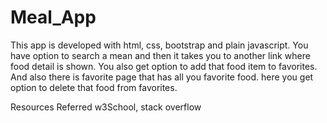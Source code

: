 # Meal_App

This app is developed with html, css, bootstrap and plain javascript. You have option to search a mean and then it takes you to another link 
where food detail is shown. You also get option to add that food item to favorites. And also there is favorite page that has all you favorite
food. here you get option to delete that food from favorites. 


Resources Referred w3School, stack overflow
